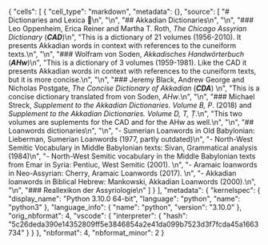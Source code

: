 {
 "cells": [
  {
   "cell_type": "markdown",
   "metadata": {},
   "source": [
    "# Dictionaries and Lexica 📖\n",
    "\n",
    "## Akkadian Dictionaries\n",
    "\n",
    "### Leo Oppenheim, Erica Reiner and Martha T. Roth, *The Chicago Assyrian Dictionary* (***CAD***)\n",
    "This is a dictionary of 21 volumes (1956-2010). It presents Akkadian words in context with references to the cuneiform texts.\n",
    "\n",
    "### Wolfram von Soden, *Akkadisches Handwörterbuch* (***AHw***)\n",
    "This is a dictionary of 3 volumes (1959-1981). Like the CAD it presents Akkadian words in context with references to the cuneiform texts, but it is more concise.\n",
    "\n",
    "### Jeremy Black, Andrew George and Nicholas Postgate, *The Concise Dictionary of Akkadian* (***CDA***) \n",
    "This is a concise dictionary translated from von Soden, *AHw*.\n",
    "\n",
    "### Michael Streck, *Supplement to the Akkadian Dictionaries. Volume B, P*. (2018) and *Supplement to the Akkadian Dictionaries. Volume D, T, Ṭ*.\n",
    "This two volumes are suplements for the CAD and for the AHw as well.\n",
    "\n",
    "## Loanwords dictionaries\n",
    "\n",
    "- Sumerian Loanwords in Old Babylonian: Lieberman, Sumerian Loanwords (1977, partly outdated)\n",
    "- North-West Semitic Vocabulary in Middle Babylonian texts: Sivan, Grammatical analysis (1984)\n",
    "- North-West Semitic vocabulary in the Middle Babylonian texts from Emar in Syria: Pentiuc, West Semitic (2001). \n",
    "- Aramaic loanwords in Neo-Assyrian: Cherry, Aramaic Loanwords (2017). \n",
    "- Akkadian loanwords in Biblical Hebrew: Mankowski, Akkadian Loanwords (2000).\n",
    "\n",
    "### Reallexikon der Assyriologie\n"
   ]
  }
 ],
 "metadata": {
  "kernelspec": {
   "display_name": "Python 3.10.0 64-bit",
   "language": "python",
   "name": "python3"
  },
  "language_info": {
   "name": "python",
   "version": "3.10.0"
  },
  "orig_nbformat": 4,
  "vscode": {
   "interpreter": {
    "hash": "5c26deda390e14352809ff5e3846854a2e41da099b7523d3f7fcda45a1663734"
   }
  }
 },
 "nbformat": 4,
 "nbformat_minor": 2
}
